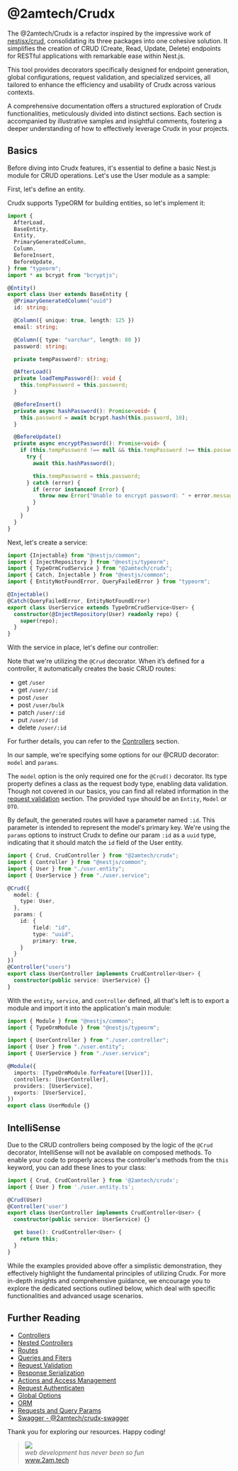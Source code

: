 
# @2amtech/Crudx
The @2amtech/Crudx is a refactor inspired by the impressive work of [nestjsx/crud](https://github.com/nestjsx/crud), consolidating its three packages into one cohesive solution. It simplifies the creation of CRUD (Create, Read, Update, Delete) endpoints for RESTful applications with remarkable ease within Nest.js.

This tool provides decorators specifically designed for endpoint generation, global configurations, request validation, and specialized services, all tailored to enhance the efficiency and usability of Crudx across various contexts.

A comprehensive documentation offers a structured exploration of Crudx functionalities, meticulously divided into distinct sections. Each section is accompanied by illustrative samples and insightful comments, fostering a deeper understanding of how to effectively leverage Crudx in your projects.

## Basics

Before diving into Crudx features, it's essential to define a basic Nest.js module for CRUD operations. Let's use the User module as a sample:

First, let's define an entity.

Crudx supports TypeORM for building entities, so let's implement it:

```typescript 
import { 
  AfterLoad,
  BaseEntity,
  Entity, 
  PrimaryGeneratedColumn, 
  Column,
  BeforeInsert,
  BeforeUpdate,
} from "typeorm";
import * as bcrypt from "bcryptjs";

@Entity()
export class User extends BaseEntity {
  @PrimaryGeneratedColumn("uuid") 
  id: string;

  @Column({ unique: true, length: 125 })
  email: string;

  @Column({ type: "varchar", length: 80 })
  password: string; 

  private tempPassword?: string;

  @AfterLoad()
  private loadTempPassword(): void {
    this.tempPassword = this.password;
  }

  @BeforeInsert()
  private async hashPassword(): Promise<void> {
    this.password = await bcrypt.hash(this.password, 10);
  }

  @BeforeUpdate()
  private async encryptPassword(): Promise<void> {
    if (this.tempPassword !== null && this.tempPassword !== this.password) {
      try {
        await this.hashPassword();

        this.tempPassword = this.password;
      } catch (error) {
        if (error instanceof Error) {
          throw new Error("Unable to encrypt password: " + error.message);
        }
      }
    }
  }
}
```

Next, let's create a service:

```typescript
import {Injectable} from "@nestjs/common";
import { InjectRepository } from "@nestjs/typeorm";
import { TypeOrmCrudService } from "@2amtech/crudx";
import { Catch, Injectable } from "@nestjs/common";
import { EntityNotFoundError, QueryFailedError } from "typeorm";

@Injectable()
@Catch(QueryFailedError, EntityNotFoundError)
export class UserService extends TypeOrmCrudService<User> {
  constructor(@InjectRepository(User) readonly repo) {
    super(repo);
  }
}
```

With the service in place, let's define our controller:

Note that we're utilizing the `@Crud` decorator. When it’s defined for a controller, it automatically creates the basic CRUD routes:

* get `/user`
* get `/user/:id`
* post `/user`
* post `/user/bulk`
* patch `/user/:id`
* put `/user/:id`
* delete `/user/:id`

For further details, you can refer to the [Controllers](./docs/controllers.md) section.

In our sample, we're specifying some options for our @CRUD decorator: `model` and `params`.

The `model` option is the only required one for the `@Crud()` decorator. Its type property defines a class as the request body type, enabling data validation. Though not covered in our basics, you can find all related information in the [request validation](./docs/validation.md) section. The provided `type` should be an `Entity`, `Model` or `DTO`.

By default, the generated routes will have a parameter named `:id`. This parameter is intended to represent the model's primary key. We're using the `params` options to instruct Crudx to define our param `:id` as a  `uuid` type, indicating that it should match the `id` field of the User entity.

```typescript
import { Crud, CrudController } from "@2amtech/crudx";
import { Controller } from "@nestjs/common";
import { User } from "./user.entity";
import { UserService } from "./user.service";

@Crud({
  model: {
    type: User,
  },
  params: {
    id: {
        field: "id",
        type: "uuid",
        primary: true,
    }
  }
})
@Controller("users")
export class UserController implements CrudController<User> {
  constructor(public service: UserService) {}
}
```

With the `entity`, `service`, and `controller` defined, all that's left is to export a module and import it into the application's main module:

```typescript
import { Module } from "@nestjs/common";
import { TypeOrmModule } from "@nestjs/typeorm";

import { UserController } from "./user.controller";
import { User } from "./user.entity";
import { UserService } from "./user.service";

@Module({
  imports: [TypeOrmModule.forFeature([User])],
  controllers: [UserController],
  providers: [UserService],
  exports: [UserService],
})
export class UserModule {}
```

## IntelliSense

Due to the CRUD controllers being composed by the logic of the `@Crud` decorator, IntelliSense will not be available on composed methods. To enable your code to properly access the controller's methods from the `this` keyword, you can add these lines to your class:

```typescript
import { Crud, CrudController } from '@2amtech/crudx';
import { User } from './user.entity.ts';

@Crud(User)
@Controller('user')
export class UserController implements CrudController<User> {
  constructor(public service: UserService) {}

  get base(): CrudController<User> {
    return this;
  }
}
```

While the examples provided above offer a simplistic demonstration, they effectively highlight the fundamental principles of utilizing Crudx. For more in-depth insights and comprehensive guidance, we encourage you to explore the dedicated sections outlined below, which deal with specific functionalities and advanced usage scenarios.

## Further Reading

* [Controllers](./docs/controllers.md)
* [Nested Controllers](./docs/nested-controllers.md)
* [Routes](./docs/routes.md)
* [Queries and Fiters](./docs/query-filter.md)
* [Request Validation](./docs/validation.md)
* [Response Serialization](./docs/serialization.md)
* [Actions and Access Management](./docs/actions-access-management.md)
* [Request Authenticaten](./docs/authentication.md)
* [Global Options](./docs/global-options.md)
* [ORM](./docs/orm.md)
* [Requests and Query Params](./docs/requests.md)
* [Swagger - @2amtech/crudx-swagger](https://github.com/2amigs/nest-kit/packages/crudx-swagger/README.md)

Thank you for exploring our resources. Happy coding!

<blockquote>
    <a href="http://www.2am.tech"><img src="http://www.gravatar.com/avatar/55363394d72945ff7ed312556ec041e0.png"></a><br>
    <i>web development has never been so fun</i><br> 
    <a href="http://www.2am.tech">www.2am.tech</a>
</blockquote>